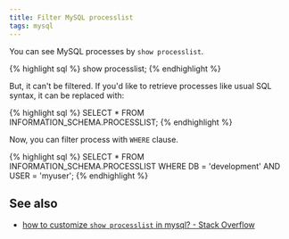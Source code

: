 ```yaml
---
title: Filter MySQL processlist
tags: mysql
---
```


You can see MySQL processes by `show processlist`.

{% highlight sql %}
show processlist;
{% endhighlight %}

But, it can't be filtered. If you'd like to retrieve processes like usual SQL syntax, it can be replaced with:

{% highlight sql %}
SELECT * FROM INFORMATION_SCHEMA.PROCESSLIST;
{% endhighlight %}

Now, you can filter process with `WHERE` clause.

{% highlight sql %}
SELECT * FROM INFORMATION_SCHEMA.PROCESSLIST
WHERE DB = 'development' AND USER = 'myuser';
{% endhighlight %}

See also
---
* [how to customize `show processlist` in mysql? - Stack Overflow](http://stackoverflow.com/questions/929612/how-to-customize-show-processlist-in-mysql)
